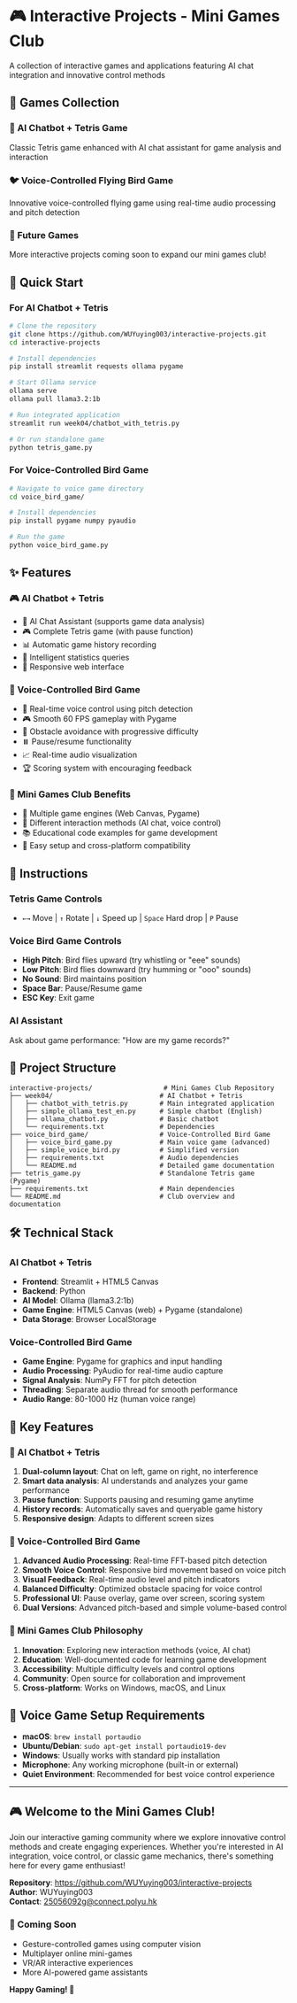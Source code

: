 # 🎮 Interactive Projects - Mini Games Club

A collection of interactive games and applications featuring AI chat integration and innovative control methods

## 🎯 Games Collection

### 🤖 AI Chatbot + Tetris Game
Classic Tetris game enhanced with AI chat assistant for game analysis and interaction

### 🐦 Voice-Controlled Flying Bird Game  
Innovative voice-controlled flying game using real-time audio processing and pitch detection

### 🎪 Future Games
More interactive projects coming soon to expand our mini games club!

## 🚀 Quick Start

### For AI Chatbot + Tetris
```bash
# Clone the repository
git clone https://github.com/WUYuying003/interactive-projects.git
cd interactive-projects

# Install dependencies
pip install streamlit requests ollama pygame

# Start Ollama service
ollama serve
ollama pull llama3.2:1b

# Run integrated application
streamlit run week04/chatbot_with_tetris.py

# Or run standalone game
python tetris_game.py
```

### For Voice-Controlled Bird Game
```bash
# Navigate to voice game directory
cd voice_bird_game/

# Install dependencies
pip install pygame numpy pyaudio

# Run the game
python voice_bird_game.py
```

## ✨ Features

### 🎮 AI Chatbot + Tetris
- 🤖 AI Chat Assistant (supports game data analysis)
- 🎮 Complete Tetris game (with pause function)  
- 📊 Automatic game history recording
- 💬 Intelligent statistics queries
- 🎨 Responsive web interface

### 🎵 Voice-Controlled Bird Game
- 🎵 Real-time voice control using pitch detection
- 🎮 Smooth 60 FPS gameplay with Pygame
- 🎯 Obstacle avoidance with progressive difficulty
- ⏸️ Pause/resume functionality
- 📈 Real-time audio visualization
- 🏆 Scoring system with encouraging feedback

### 🎪 Mini Games Club Benefits
- 🔧 Multiple game engines (Web Canvas, Pygame)
- 🎨 Different interaction methods (AI chat, voice control)
- 📚 Educational code examples for game development
- 🚀 Easy setup and cross-platform compatibility

## 🎯 Instructions

### Tetris Game Controls
- `←→` Move | `↑` Rotate | `↓` Speed up | `Space` Hard drop | `P` Pause

### Voice Bird Game Controls
- **High Pitch**: Bird flies upward (try whistling or "eee" sounds)
- **Low Pitch**: Bird flies downward (try humming or "ooo" sounds)  
- **No Sound**: Bird maintains position
- **Space Bar**: Pause/Resume game
- **ESC Key**: Exit game

### AI Assistant
Ask about game performance: "How are my game records?"

## 📁 Project Structure

```
interactive-projects/                  # Mini Games Club Repository
├── week04/                           # AI Chatbot + Tetris
│   ├── chatbot_with_tetris.py        # Main integrated application
│   ├── simple_ollama_test_en.py      # Simple chatbot (English)
│   ├── ollama_chatbot.py             # Basic chatbot
│   └── requirements.txt              # Dependencies
├── voice_bird_game/                  # Voice-Controlled Bird Game
│   ├── voice_bird_game.py            # Main voice game (advanced)
│   ├── simple_voice_bird.py          # Simplified version
│   ├── requirements.txt              # Audio dependencies
│   └── README.md                     # Detailed game documentation
├── tetris_game.py                    # Standalone Tetris game (Pygame)
├── requirements.txt                  # Main dependencies
└── README.md                         # Club overview and documentation
```

## 🛠️ Technical Stack

### AI Chatbot + Tetris
- **Frontend**: Streamlit + HTML5 Canvas
- **Backend**: Python
- **AI Model**: Ollama (llama3.2:1b)
- **Game Engine**: HTML5 Canvas (web) + Pygame (standalone)
- **Data Storage**: Browser LocalStorage

### Voice-Controlled Bird Game
- **Game Engine**: Pygame for graphics and input handling
- **Audio Processing**: PyAudio for real-time audio capture
- **Signal Analysis**: NumPy FFT for pitch detection
- **Threading**: Separate audio thread for smooth performance
- **Audio Range**: 80-1000 Hz (human voice range)

## 🎨 Key Features

### 🤖 AI Chatbot + Tetris
1. **Dual-column layout**: Chat on left, game on right, no interference
2. **Smart data analysis**: AI understands and analyzes your game performance
3. **Pause function**: Supports pausing and resuming game anytime
4. **History records**: Automatically saves and queryable game history
5. **Responsive design**: Adapts to different screen sizes

### 🎵 Voice-Controlled Bird Game
1. **Advanced Audio Processing**: Real-time FFT-based pitch detection
2. **Smooth Voice Control**: Responsive bird movement based on voice pitch
3. **Visual Feedback**: Real-time audio level and pitch indicators
4. **Balanced Difficulty**: Optimized obstacle spacing for voice control
5. **Professional UI**: Pause overlay, game over screen, scoring system
6. **Dual Versions**: Advanced pitch-based and simple volume-based control

### 🎪 Mini Games Club Philosophy
1. **Innovation**: Exploring new interaction methods (voice, AI chat)
2. **Education**: Well-documented code for learning game development
3. **Accessibility**: Multiple difficulty levels and control options
4. **Community**: Open source for collaboration and improvement
5. **Cross-platform**: Works on Windows, macOS, and Linux

## 🎤 Voice Game Setup Requirements

- **macOS**: `brew install portaudio`
- **Ubuntu/Debian**: `sudo apt-get install portaudio19-dev`  
- **Windows**: Usually works with standard pip installation
- **Microphone**: Any working microphone (built-in or external)
- **Quiet Environment**: Recommended for best voice control experience

---

## 🎮 Welcome to the Mini Games Club!

Join our interactive gaming community where we explore innovative control methods and create engaging experiences. Whether you're interested in AI integration, voice control, or classic game mechanics, there's something here for every game enthusiast!

**Repository**: https://github.com/WUYuying003/interactive-projects  
**Author**: WUYuying003  
**Contact**: 25056092g@connect.polyu.hk

### 🚀 Coming Soon
- Gesture-controlled games using computer vision
- Multiplayer online mini-games
- VR/AR interactive experiences
- More AI-powered game assistants

**Happy Gaming! 🎊**